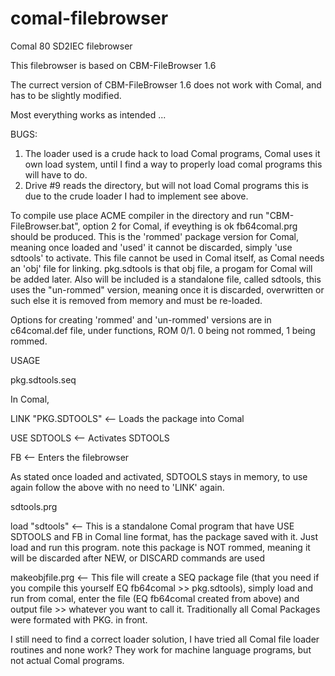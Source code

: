 # comal-filebrowser
Comal 80 SD2IEC filebrowser


This filebrowser is based on CBM-FileBrowser 1.6

The currect version of CBM-FileBrowser 1.6 does not work with Comal, and has to be slightly modified.

Most everything works as intended ...

BUGS: 
1)  The loader used is a crude hack to load Comal programs, Comal uses it own load system, until I find a way to properly load comal programs this will have to do.
2)  Drive #9 reads the directory, but will not load Comal programs this is due to the crude loader I had to implement see above.


To compile use place ACME compiler in the directory and run "CBM-FileBrowser.bat", option 2 for Comal, if eveything is ok fb64comal.prg should be produced. This is the 'rommed' package version for Comal, meaning once loaded and 'used' it cannot be discarded, simply 'use sdtools' to activate. This file cannot be used in Comal itself, as Comal needs an 'obj' file for linking. pkg.sdtools is that obj file, a progam for Comal will be added later. Also will be included is a standalone file, called sdtools, this uses the "un-rommed" version, meaning once it is discarded, overwritten or such else it is removed from memory and must be re-loaded.

Options for creating 'rommed' and 'un-rommed' versions are in c64comal.def file, under functions, ROM 0/1. 0 being not rommed, 1 being rommed.

USAGE

pkg.sdtools.seq

In Comal,

LINK "PKG.SDTOOLS"  <-- Loads the package into Comal

USE SDTOOLS         <-- Activates SDTOOLS

FB                  <-- Enters the filebrowser

As stated once loaded and activated, SDTOOLS stays in memory, to use again follow the above with no need to 'LINK' again.

sdtools.prg

load "sdtools"      <-- This is a standalone Comal program that have USE SDTOOLS and FB in Comal line format, has the package saved with it. Just load and run this program. note this package is NOT rommed, meaning it will be discarded after NEW, or DISCARD commands are used

makeobjfile.prg     <-- This file will create a SEQ package file (that you need if you compile this yourself EQ fb64comal >> pkg.sdtools), simply load and run from comal, enter the file (EQ fb64comal created from above) and output file >> whatever you want to call it. Traditionally all Comal Packages were formated with PKG. in front.


I still need to find a correct loader solution, I have tried all Comal file loader routines and none work? They work for machine language programs, but not actual Comal programs.







